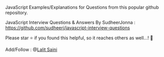 JavaScript Examples/Explanations for Questions from this popular github repository.

JavaScript Interview Questions & Answers By SudheerJonna : https://github.com/sudheerj/javascript-interview-questions

Please star ⭐ if you found this helpful, so it reaches others as well...! 🚀

Add/Follow : @[Lalit Saini](https://www.linkedin.com/in/lalit-saini-a3318388/)
